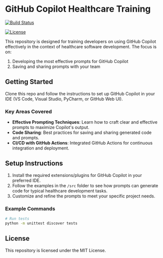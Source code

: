 
# GitHub Copilot Healthcare Training

[![Build Status](https://img.shields.io/github/actions/workflow/status/alextaylor-the-dev/github-copilot-healthcare-training/ci.yml?branch=main)](https://github.com/alextaylor-the-dev/github-copilot-healthcare-training/actions)

[![License](https://img.shields.io/badge/license-MIT-blue)](LICENSE)

This repository is designed for training developers on using GitHub Copilot effectively in the context of healthcare software development. The focus is on:
1. Developing the most effective prompts for GitHub Copilot
2. Saving and sharing prompts with your team

## Getting Started

Clone this repo and follow the instructions to set up GitHub Copilot in your IDE (VS Code, Visual Studio, PyCharm, or GitHub Web UI).

### Key Areas Covered
- **Effective Prompting Techniques**: Learn how to craft clear and effective prompts to maximize Copilot's output.
- **Code Sharing**: Best practices for saving and sharing generated code and prompts.
- **CI/CD with GitHub Actions**: Integrated GitHub Actions for continuous integration and deployment.

## Setup Instructions
1. Install the required extensions/plugins for GitHub Copilot in your preferred IDE.
2. Follow the examples in the `/src` folder to see how prompts can generate code for typical healthcare development tasks.
3. Customize and refine the prompts to meet your specific project needs.

### Example Commands
```bash
# Run tests
python -m unittest discover tests
```

## License
This repository is licensed under the MIT License.
